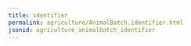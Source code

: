 ```yaml
---
title: identifier
permalink: agriculture/AnimalBatch.identifier.html
jsonid: agriculture_animalbatch_identifier
---
```

